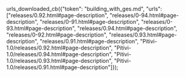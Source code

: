 urls_downloaded_cb({"token": "building_with_ges.md", "urls": ["releases/0.92.html#page-description", "releases/0-94.html#page-description", "releases/0-91.html#page-description", "releases/0-93.html#page-description", "releases/0.94.html#page-description", "releases/0-92.html#page-description", "releases/0.93.html#page-description", "releases/0.91.html#page-description", "Pitivi-1.0/releases/0.92.html#page-description", "Pitivi-1.0/releases/0.94.html#page-description", "Pitivi-1.0/releases/0.93.html#page-description", "Pitivi-1.0/releases/0.91.html#page-description"]});